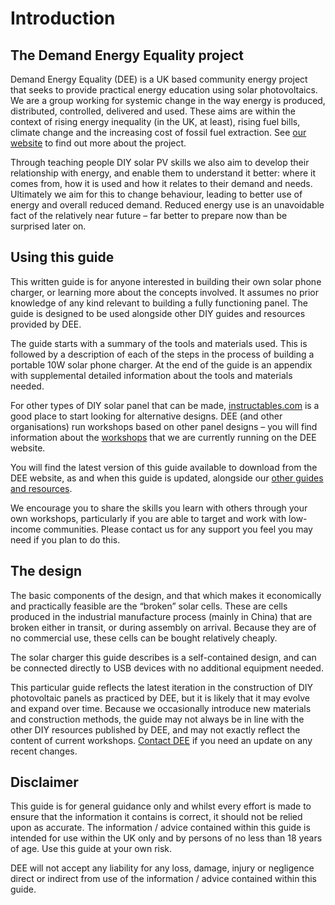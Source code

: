 # Introduction

## The Demand Energy Equality project

Demand Energy Equality (DEE) is a UK based community energy project that seeks to provide practical energy education using solar photovoltaics. We are a group working for systemic change in the way energy is produced, distributed, controlled, delivered and used. These aims are within the context of rising energy inequality (in the UK, at least), rising fuel bills, climate change and the increasing cost of fossil fuel extraction. See [our website](https://www.demandenergyequality.org/about/) to find out more about the project.

Through teaching people DIY solar PV skills we also aim to develop their relationship with energy, and enable them to understand it better: where it comes from, how it is used and how it relates to their demand and needs. Ultimately we aim for this to change behaviour, leading to better use of energy and overall reduced demand. Reduced energy use is an unavoidable fact of the relatively near future – far better to prepare now than be surprised later on.

## Using this guide

This written guide is for anyone interested in building their own solar phone charger, or learning more about the concepts involved. It assumes no prior knowledge of any kind relevant to building a fully functioning panel. The guide is designed to be used alongside other DIY guides and resources provided by DEE.

The guide starts with a summary of the tools and materials used. This is followed by a description of each of the steps in the process of building a portable 10W solar phone charger. At the end of the guide is an appendix with supplemental detailed information about the tools and materials needed.

For other types of DIY solar panel that can be made, [instructables.com](https://www.instructables.com/) is a good place to start looking for alternative designs. DEE (and other organisations) run workshops based on other panel designs – you will find information about the [workshops](https://www.demandenergyequality.org/our-workshops/) that we are currently running on the DEE website.

You will find the latest version of this guide available to download from the DEE website, as and when this guide is updated, alongside our [other guides and resources](https://www.demandenergyequality.org/resources/).

We encourage you to share the skills you learn with others through your own workshops, particularly if you are able to target and work with low-income communities. Please contact us for any support you feel you may need if you plan to do this.

## The design
The basic components of the design, and that which makes it economically and practically feasible are the “broken” solar cells. These are cells produced in the industrial manufacture process (mainly in China) that are broken either in transit, or during assembly on arrival. Because they are of no commercial use, these cells can be bought relatively cheaply.

The solar charger this guide describes is a self-contained design, and can be connected directly to USB devices with no additional equipment needed.

This particular guide reflects the latest iteration in the construction of DIY photovoltaic panels as practiced by DEE, but it is likely that it may evolve and expand over time. Because we occasionally introduce new materials and construction methods, the guide may not always be in line with the other DIY resources published by DEE, and may not exactly reflect the content of current workshops. [Contact DEE](https://www.demandenergyequality.org/contact-us>) if you need an update on any recent changes.

## Disclaimer

This guide is for general guidance only and whilst every effort is made to ensure that the information it contains is correct, it should not be relied upon as accurate. The information / advice contained within this guide is intended for use within the UK only and by persons of no less than 18 years of age. Use this guide at your own risk.

DEE will not accept any liability for any loss, damage, injury or negligence direct or indirect from use of the information / advice contained within this guide.